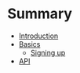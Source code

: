 # Summary

* [Introduction](README.md)
* [Basics](BASICS.md)
    * [Signing up](signing_up.md) 
* [API](api/index.md)
  


